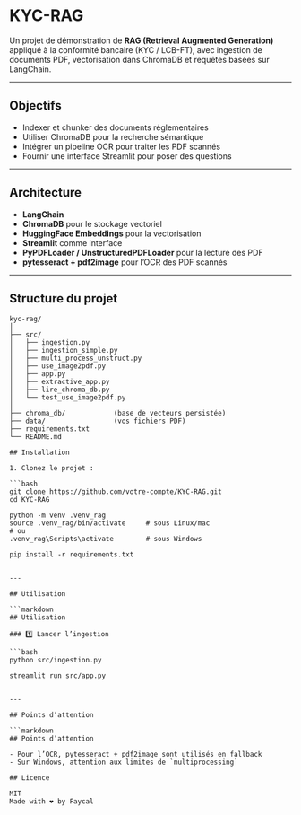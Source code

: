 # KYC-RAG

Un projet de démonstration de **RAG (Retrieval Augmented Generation)** appliqué à la conformité bancaire (KYC / LCB-FT), avec ingestion de documents PDF, vectorisation dans ChromaDB et requêtes basées sur LangChain.

---

## Objectifs

- Indexer et chunker des documents réglementaires
- Utiliser ChromaDB pour la recherche sémantique
- Intégrer un pipeline OCR pour traiter les PDF scannés
- Fournir une interface Streamlit pour poser des questions

---

## Architecture

- **LangChain**
- **ChromaDB** pour le stockage vectoriel
- **HuggingFace Embeddings** pour la vectorisation
- **Streamlit** comme interface
- **PyPDFLoader / UnstructuredPDFLoader** pour la lecture des PDF
- **pytesseract + pdf2image** pour l’OCR des PDF scannés

---

## Structure du projet

```plaintext
kyc-rag/
│
├── src/
│   ├── ingestion.py
│   ├── ingestion_simple.py
│   ├── multi_process_unstruct.py
│   ├── use_image2pdf.py
│   ├── app.py
│   ├── extractive_app.py
│   ├── lire_chroma_db.py
│   └── test_use_image2pdf.py
│
├── chroma_db/            (base de vecteurs persistée)
├── data/                 (vos fichiers PDF)
├── requirements.txt
└── README.md

## Installation

1. Clonez le projet :

```bash
git clone https://github.com/votre-compte/KYC-RAG.git
cd KYC-RAG

python -m venv .venv_rag
source .venv_rag/bin/activate     # sous Linux/mac
# ou
.venv_rag\Scripts\activate        # sous Windows

pip install -r requirements.txt


---

## Utilisation

```markdown
## Utilisation

### 1️⃣ Lancer l’ingestion

```bash
python src/ingestion.py

streamlit run src/app.py


---

## Points d’attention

```markdown
## Points d’attention

- Pour l’OCR, pytesseract + pdf2image sont utilisés en fallback
- Sur Windows, attention aux limites de `multiprocessing`

## Licence

MIT
Made with ❤️ by Faycal
